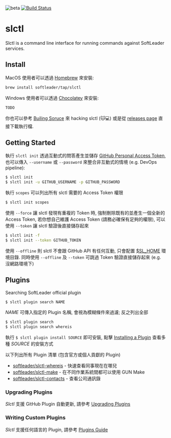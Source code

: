 ![beta](https://img.shields.io/badge/stability-beta-darkorange.svg)
[![Build Status](https://travis-ci.com/softleader/slctl.svg?token=4jYjzyvNx4sjHcYtGC5V&branch=master)](https://travis-ci.com/softleader/slctl)

# slctl

Slctl is a command line interface for running commands against SoftLeader services.

## Install

MacOS 使用者可以透過 [Homebrew](https://brew.sh/index_zh-tw) 來安裝:

```sh
brew install softleader/tap/slctl
```

Windows 使用者可以透過 [Chocolatey](https://chocolatey.org/) 來安裝:

```sh
TODO
```

你也可以參考 [Builing Soruce](https://github.com/softleader/slctl/wiki/Building-Source) 來 hacking slctl (:cat::computer:) 或是從 [releases page](https://github.com/softleader/slctl/releases) 直接下載執行檔.

## Getting Started 

執行 `slctl init` 透過互動式的問答產生並儲存 [GitHub Personal Access Token](https://github.com/settings/tokens), 也可以傳入 `--username` 或 `--password` 來整合非互動式的情境 (e.g. DevOps pipeline):

```sh
$ slctl init
$ slctl init -u GITHUB_USERNAME -p GITHUB_PASSWORD
```

執行 `scopes` 可以列出所有 slctl 需要的 Access Token 權限

```sh
$ slctl init scopes
```

使用 `--force` 讓 slctl 發現有重複的 Token 時, 強制刪除既有的並產生一個全新的 Access Token, 若你想自己維護 Access Token (請務必確保有足夠的權限), 可以使用 `--token` 讓 slctl 驗證後直接儲存起來

```sh
$ slctl init -f
$ slctl init --token GITHUB_TOKEN
```

使用 `--offline` 則 slctl 不會跟 GitHub API 有任何互動, 只會配置 [$SL_HOME](https://github.com/softleader/slctl/wiki/Home-Path) 環境目錄. 同時使用 `--offline` 及 `--token` 可跳過 Token 驗證直接儲存起來 (e.g. 沒網路環境下)

## Plugins

Searching SoftLeader official plugin

```sh
$ slctl plugin search NAME
```

*NAME* 可傳入指定的 Plugin 名稱, 會視為模糊條件來過濾; 反之列出全部

```sh
$ slctl plugin search
$ slctl plugin search whereis
```

執行 `$ slctl plugin install SOURCE` 即可安裝, 點擊 [Installing a Plugin](https://github.com/softleader/slctl/wiki/Plugins-Guide#installing-a-plugin) 查看多種 *SOURCE* 的安裝方式

以下列出所有 Plugin 清單 (包含官方或個人貢獻的 Plugin)

- [softleader/slctl-whereis](https://github.com/softleader/slctl-whereis) - 快速查看同事現在在哪兒
- [softleader/slctl-make](https://github.com/softleader/slctl-make) - 在不同作業系統間都可以使用 GUN Make
- [softleader/slctl-contacts](https://github.com/softleader/slctl-contacts) - 查看公司通訊錄

### Upgrading Plugins

*Slctl* 支援 GitHub Plugin 自動更新, 請參考 [Upgrading Plugins](https://github.com/softleader/slctl/wiki/Plugins-Guide#upgrading-plugins)

### Writing Custom Plugins

*Slctl* 支援任何語言的 Plugin, 請參考 [Plugins Guide](https://github.com/softleader/slctl/wiki/Plugins-Guide)

